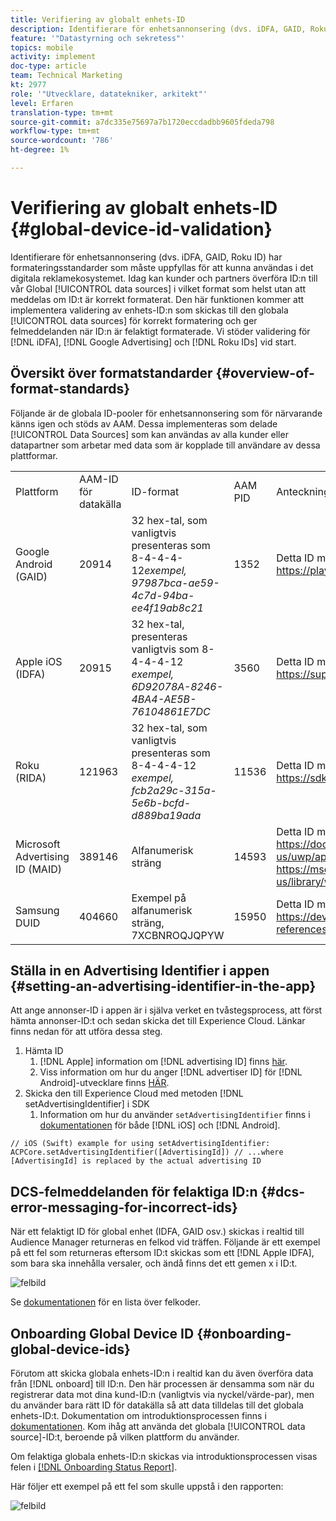```yaml
---
title: Verifiering av globalt enhets-ID
description: Identifierare för enhetsannonsering (dvs. iDFA, GAID, Roku ID) har formateringsstandarder som måste uppfyllas för att kunna användas i det digitala reklamekosystemet. Idag kan kunder och partners överföra ID:n till våra globala datakällor i vilket format som helst utan att meddelas om ID:t är korrekt formaterat. Den här funktionen kommer att innebära validering av enhets-ID:n som skickas till globala datakällor för korrekt formatering och felmeddelanden när ID:n är felaktigt formaterade. Vi stöder validering av iDFA-, Google Advertising- och Roku-ID:n vid start.
feature: '"Datastyrning och sekretess"'
topics: mobile
activity: implement
doc-type: article
team: Technical Marketing
kt: 2977
role: '"Utvecklare, datatekniker, arkitekt"'
level: Erfaren
translation-type: tm+mt
source-git-commit: a7dc335e75697a7b1720eccdadbb9605fdeda798
workflow-type: tm+mt
source-wordcount: '786'
ht-degree: 1%

---
```



# Verifiering av globalt enhets-ID {#global-device-id-validation}

Identifierare för enhetsannonsering (dvs. iDFA, GAID, Roku ID) har formateringsstandarder som måste uppfyllas för att kunna användas i det digitala reklamekosystemet. Idag kan kunder och partners överföra ID:n till vår Global [!UICONTROL data sources] i vilket format som helst utan att meddelas om ID:t är korrekt formaterat. Den här funktionen kommer att implementera validering av enhets-ID:n som skickas till den globala [!UICONTROL data sources] för korrekt formatering och ger felmeddelanden när ID:n är felaktigt formaterade. Vi stöder validering för [!DNL iDFA], [!DNL Google Advertising] och [!DNL Roku IDs] vid start.

## Översikt över formatstandarder {#overview-of-format-standards}

Följande är de globala ID-pooler för enhetsannonsering som för närvarande känns igen och stöds av AAM. Dessa implementeras som delade [!UICONTROL Data Sources] som kan användas av alla kunder eller datapartner som arbetar med data som är kopplade till användare av dessa plattformar.

<table>
  <tr>
   <td>Plattform </td>
   <td>AAM-ID för datakälla </td>
   <td>ID-format </td>
   <td>AAM PID </td>
   <td>Anteckningar </td>
  </tr>
  <tr>
   <td>Google Android (GAID)</td>
   <td>20914</td>
   <td>32 hex-tal, som vanligtvis presenteras som 8-4-4-4-12<em>exempel, 97987bca-ae59-4c7d-94ba-ee4f19ab8c21<br/> </em> </td>
   <td>1352</td>
   <td>Detta ID måste samlas in i en obearbetad/ohashed/unchanged form Reference - <a href="https://play.google.com/about/monetization-ads/ads/ad-id/">https://play.google.com/about/monetization-ads/ads/ad-id/</a></td>
  </tr>
  <tr>
   <td>Apple iOS (IDFA)</td>
   <td>20915</td>
   <td>32 hex-tal, presenteras vanligtvis som 8-4-4-4-12 <em>exempel, 6D92078A-8246-4BA4-AE5B-76104861E7DC<br /> </em> </td>
   <td>3560</td>
   <td>Detta ID måste samlas in i en obearbetad/ohashed/unchanged form Reference - <a href="https://support.apple.com/en-us/HT205223">https://support.apple.com/en-us/HT205223</a></td>
  </tr>
  <tr>
   <td>Roku (RIDA)</td>
   <td>121963</td>
   <td>32 hex-tal, som vanligtvis presenteras som 8-4-4-4-12 <em>exempel,</em> <em>fcb2a29c-315a-5e6b-bcfd-d889ba19ada</em></td>
   <td>11536</td>
   <td>Detta ID måste samlas in i en obearbetad/ohashed/unchanged form Reference - <a href="https://sdkdocs.roku.com/display/sdkdoc/Roku+Advertising+Framework">https://sdkdocs.roku.com/display/sdkdoc/Roku+Advertising+Framework</a> </td>
  </tr>
  <tr>
   <td>Microsoft Advertising ID (MAID)</td>
   <td>389146</td>
   <td>Alfanumerisk sträng</td>
   <td>14593</td>
   <td>Detta ID måste samlas in i en obearbetad/ohashed/unchanged form Reference - <a href="https://docs.microsoft.com/en-us/uwp/api/windows.system.userprofile.advertisingmanager.advertisingid">https://docs.microsoft.com/en-us/uwp/api/windows.system.userprofile.advertisingmanager.advertisingid</a><br/><a href="https://msdn.microsoft.com/en-us/library/windows/apps/windows.system.userprofile.advertisingmanager.advertisingid.aspx">https://msdn.microsoft.com/en-us/library/windows/apps/windows.system.userprofile.advertisingmanager.advertisingid.aspx</a></td>
  </tr>
  <tr>
   <td>Samsung DUID</td>
   <td>404660</td>
   <td>Exempel på alfanumerisk sträng, 7XCBNROQJQPYW</td>
   <td>15950</td>
   <td>Detta ID måste samlas in i en obearbetad/ohashed/unchanged form Reference - <a href="https://developer.samsung.com/tv/develop/api-references/samsung-product-api-references/productinfo-api">https://developer.samsung.com/tv/develop/api-references/samsung-product-api-references/productinfo-api</a> </td>
  </tr>
</table>

## Ställa in en Advertising Identifier i appen {#setting-an-advertising-identifier-in-the-app}

Att ange annonser-ID i appen är i själva verket en tvåstegsprocess, att först hämta annonser-ID:t och sedan skicka det till Experience Cloud. Länkar finns nedan för att utföra dessa steg.

1. Hämta ID
   1. [!DNL Apple] information om  [!DNL advertising ID] finns  [här](https://developer.apple.com/documentation/adsupport/asidentifiermanager).
   1. Viss information om hur du anger [!DNL advertiser ID] för [!DNL Android]-utvecklare finns [HÄR](http://www.androiddocs.com/google/play-services/id.html).
1. Skicka den till Experience Cloud med metoden [!DNL setAdvertisingIdentifier] i SDK
   1. Information om hur du använder `setAdvertisingIdentifier` finns i [dokumentationen](https://aep-sdks.gitbook.io/docs/using-mobile-extensions/mobile-core/identity/identity-api-reference#set-an-advertising-identifier) för både [!DNL iOS] och [!DNL Android].

`// iOS (Swift) example for using setAdvertisingIdentifier:`
`ACPCore.setAdvertisingIdentifier([AdvertisingId]) // ...where [AdvertisingId] is replaced by the actual advertising ID`

## DCS-felmeddelanden för felaktiga ID:n {#dcs-error-messaging-for-incorrect-ids}

När ett felaktigt ID för global enhet (IDFA, GAID osv.) skickas i realtid till Audience Manager returneras en felkod vid träffen. Följande är ett exempel på ett fel som returneras eftersom ID:t skickas som ett [!DNL Apple IDFA], som bara ska innehålla versaler, och ändå finns det ett gemen x i ID:t.

![felbild](assets/image_4_.png)

Se [dokumentationen](https://experienceleague.adobe.com/docs/audience-manager/user-guide/api-and-sdk-code/dcs/dcs-api-reference/dcs-error-codes.html?lang=en#api-and-sdk-code) för en lista över felkoder.

## Onboarding Global Device ID {#onboarding-global-device-ids}

Förutom att skicka globala enhets-ID:n i realtid kan du även överföra data från [!DNL onboard] till ID:n. Den här processen är densamma som när du registrerar data mot dina kund-ID:n (vanligtvis via nyckel/värde-par), men du använder bara rätt ID för datakälla så att data tilldelas till det globala enhets-ID:t. Dokumentation om introduktionsprocessen finns i [dokumentationen](https://experienceleague.adobe.com/docs/audience-manager/user-guide/implementation-integration-guides/sending-audience-data/batch-data-transfer-process/batch-data-transfer-overview.html?lang=en#implementation-integration-guides). Kom ihåg att använda det globala [!UICONTROL data source]-ID:t, beroende på vilken plattform du använder.

Om felaktiga globala enhets-ID:n skickas via introduktionsprocessen visas felen i [[!DNL Onboarding Status Report]](https://experienceleague.adobe.com/docs/audience-manager/user-guide/reporting/onboarding-status-report.html?lang=en#reporting).

Här följer ett exempel på ett fel som skulle uppstå i den rapporten:

![felbild](assets/image_5_.png)